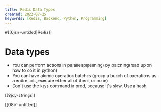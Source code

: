 ```yaml
---
title: Redis Data Types
created: 2022-07-25
keywords: [Redis, Backend, Python, Programming]
---
```


#[[8jzn-untitled|Redis]]

# Data types

- You can perform actions in parallel(pipelining) by batching(read up on how to do it in python)
- You can have atomic operation batches (group a bunch of operations as a entire unit, execute either all of them, or none)
- Don't use the `keys` command in prod, because it's slow. Use a hash

[[8jdy-strings]]

[[08i7-untitled]]
